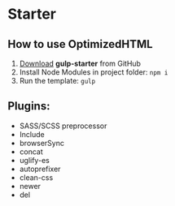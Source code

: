 <h1>Starter</h1>

<h2>How to use OptimizedHTML</h2>

<ol>
	<li><a href="https://github.com/priestofkarma/gulp-starter/archive/refs/heads/master.zip">Download</a> <strong>gulp-starter</strong> from GitHub</li>
	<li>Install Node Modules in project folder: <code>npm i</code></li>
	<li>Run the template: <code>gulp</code></li>
</ol>

<h2>Plugins:</h2>

<ul>
	<li>SASS/SCSS preprocessor</li>
	<li>Include</li>
	<li>browserSync</li>
	<li>concat</li>
	<li>uglify-es</li>
	<li>autoprefixer</li>
	<li>clean-css</li>
	<li>newer</li>
	<li>del</li>
</ul>
